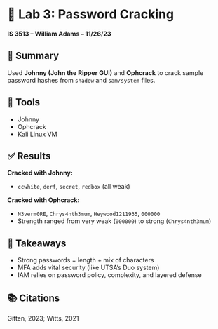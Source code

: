 # 🔐 Lab 3: Password Cracking  
**IS 3513 – William Adams – 11/26/23**

## 🧪 Summary  
Used **Johnny (John the Ripper GUI)** and **Ophcrack** to crack sample password hashes from `shadow` and `sam/system` files.

## 🧰 Tools  
- Johnny  
- Ophcrack  
- Kali Linux VM  

## ✅ Results  
**Cracked with Johnny:**  
- `ccwhite`, `derf`, `secret`, `redbox` (all weak)  

**Cracked with Ophcrack:**  
- `N3verm0RE`, `Chrys4nth3mum`, `Heywood1211935`, `000000`  
- Strength ranged from very weak (`000000`) to strong (`Chrys4nth3mum`)

## 🔐 Takeaways  
- Strong passwords = length + mix of characters  
- MFA adds vital security (like UTSA’s Duo system)  
- IAM relies on password policy, complexity, and layered defense  

## 📚 Citations  
Gitten, 2023; Witts, 2021
